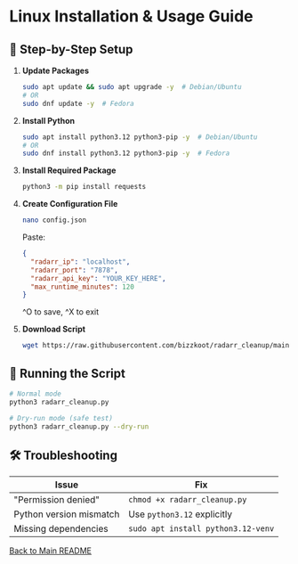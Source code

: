 # Linux Installation & Usage Guide

## 🐧 Step-by-Step Setup

1. **Update Packages**  
   ```bash
   sudo apt update && sudo apt upgrade -y  # Debian/Ubuntu
   # OR
   sudo dnf update -y  # Fedora
   ```

2. **Install Python**  
   ```bash
   sudo apt install python3.12 python3-pip -y  # Debian/Ubuntu
   # OR
   sudo dnf install python3.12 python3-pip -y  # Fedora
   ```

3. **Install Required Package**  
   ```bash
   python3 -m pip install requests
   ```

4. **Create Configuration File**  
   ```bash
   nano config.json
   ```
   Paste:
   ```json
   {
     "radarr_ip": "localhost",
     "radarr_port": "7878",
     "radarr_api_key": "YOUR_KEY_HERE",
     "max_runtime_minutes": 120
   }
   ```
   ^O to save, ^X to exit

5. **Download Script**  
   ```bash
   wget https://raw.githubusercontent.com/bizzkoot/radarr_cleanup/main/radarr_cleanup.py
   ```

## 🏃 Running the Script
```bash
# Normal mode
python3 radarr_cleanup.py

# Dry-run mode (safe test)
python3 radarr_cleanup.py --dry-run
```

## 🛠️ Troubleshooting
| Issue | Fix |
|-------|-----|
| "Permission denied" | `chmod +x radarr_cleanup.py` |
| Python version mismatch | Use `python3.12` explicitly |
| Missing dependencies | `sudo apt install python3.12-venv` |

[Back to Main README](../README.md)